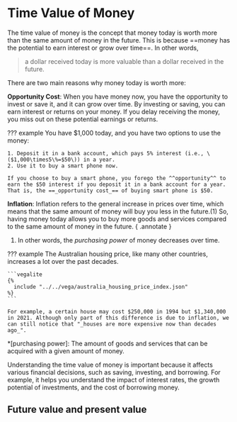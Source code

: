 # Time Value of Money

The time value of money is the concept that money today is worth more than the same amount of money in the future. This is because ==money has the potential to earn interest or grow over time==. In other words,

> a dollar received today is more valuable than a dollar received in the future.

There are two main reasons why money today is worth more:

**Opportunity Cost**: When you have money now, you have the opportunity to invest or save it, and it can grow over time. By investing or saving, you can earn interest or returns on your money. If you delay receiving the money, you miss out on these potential earnings or returns.

??? example
    You have $1,000 today, and you have two options to use the money:

    1. Deposit it in a bank account, which pays 5% interest (i.e., \($1,000\times5\%=$50\)) in a year.
    2. Use it to buy a smart phone now.

    If you choose to buy a smart phone, you forego the ^^opportunity^^ to earn the $50 interest if you deposit it in a bank account for a year. That is, the ==_opportunity cost_== of buying smart phone is $50.

**Inflation**: Inflation refers to the general increase in prices over time, which means that the same amount of money will buy you less in the future.(1) So, having money today allows you to buy more goods and services compared to the same amount of money in the future.
{ .annotate }

1.  In other words, the _purchasing power_ of money decreases over time.

??? example
    The Australian housing price, like many other countries, increases a lot over the past decades.

    ```vegalite
    {%
      include "../../vega/australia_housing_price_index.json"
    %}
    ```

    For example, a certain house may cost $250,000 in 1994 but $1,340,000 in 2021. Although only part of this difference is due to inflation, we can still notice that "_houses are more expensive now than decades ago_".

*[purchasing power]: The amount of goods and services that can be acquired with a given amount of money.

Understanding the time value of money is important because it affects various financial decisions, such as saving, investing, and borrowing. For example, it helps you understand the impact of interest rates, the growth potential of investments, and the cost of borrowing money.

## Future value and present value
